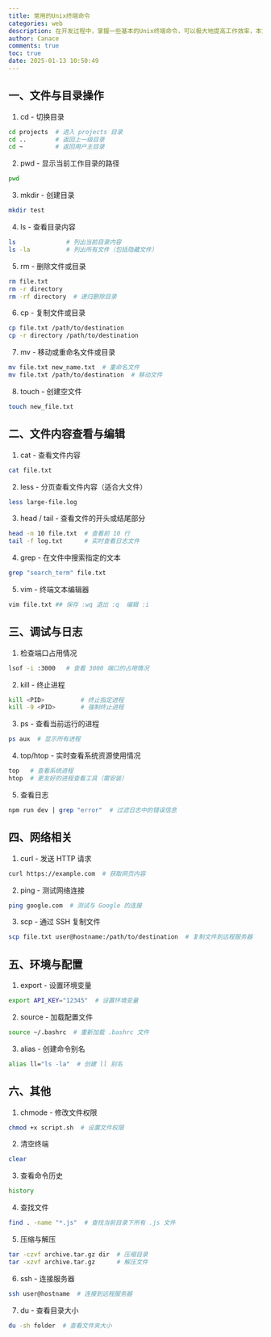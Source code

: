 ```yaml
---
title: 常用的Unix终端命令
categories: web
description: 在开发过程中，掌握一些基本的Unix终端命令，可以极大地提高工作效率，本文介绍一些常用的Unix终端命令。
author: Canace
comments: true
toc: true
date: 2025-01-13 10:50:49
---
```

## 一、文件与目录操作

1. cd - 切换目录
```bash
cd projects  # 进入 projects 目录
cd ..        # 返回上一级目录
cd ~         # 返回用户主目录
```

2. pwd - 显示当前工作目录的路径
```bash
pwd
```

3. mkdir - 创建目录
```bash
mkdir test
```

4. ls - 查看目录内容
```bash
ls              # 列出当前目录内容
ls -la          # 列出所有文件（包括隐藏文件）
```

5. rm - 删除文件或目录
```bash
rm file.txt
rm -r directory
rm -rf directory  # 递归删除目录
```

6. cp - 复制文件或目录
```bash
cp file.txt /path/to/destination
cp -r directory /path/to/destination
```

7. mv - 移动或重命名文件或目录
```bash
mv file.txt new_name.txt  # 重命名文件
mv file.txt /path/to/destination  # 移动文件
```

8. touch - 创建空文件
```bash
touch new_file.txt
```

## 二、文件内容查看与编辑

1. cat - 查看文件内容
```bash
cat file.txt
```

2. less - 分页查看文件内容（适合大文件）
```bash
less large-file.log
```

3. head / tail - 查看文件的开头或结尾部分
```bash
head -n 10 file.txt  # 查看前 10 行
tail -f log.txt      # 实时查看日志文件
```

4. grep - 在文件中搜索指定的文本
```bash
grep "search_term" file.txt
```

5. vim - 终端文本编辑器
```bash
vim file.txt ## 保存 :wq 退出 :q  编辑 :i
```

## 三、调试与日志

1. 检查端口占用情况
```bash
lsof -i :3000   # 查看 3000 端口的占用情况
```

2. kill - 终止进程
```bash
kill <PID>          # 终止指定进程
kill -9 <PID>       # 强制终止进程
```

3. ps - 查看当前运行的进程
```bash
ps aux  # 显示所有进程
```

4. top/htop - 实时查看系统资源使用情况
```bash
top   # 查看系统进程
htop  # 更友好的进程查看工具（需安装）
```

5. 查看日志
```bash
npm run dev | grep "error"  # 过滤日志中的错误信息
```

## 四、网络相关

1. curl - 发送 HTTP 请求
```bash
curl https://example.com  # 获取网页内容
```

2. ping - 测试网络连接
```bash
ping google.com  # 测试与 Google 的连接
```

3. scp - 通过 SSH 复制文件
```bash
scp file.txt user@hostname:/path/to/destination  # 复制文件到远程服务器
```

## 五、环境与配置

1. export - 设置环境变量
```bash
export API_KEY="12345"  # 设置环境变量
```

2. source - 加载配置文件
```bash
source ~/.bashrc  # 重新加载 .bashrc 文件
```

3. alias - 创建命令别名
```bash
alias ll="ls -la"  # 创建 ll 别名
```

## 六、其他

1. chmode - 修改文件权限
```bash
chmod +x script.sh  # 设置文件权限
```

2. 清空终端
```bash
clear
```

3. 查看命令历史
```bash
history
```

4. 查找文件
```bash
find . -name "*.js"  # 查找当前目录下所有 .js 文件
```

5. 压缩与解压
```bash
tar -czvf archive.tar.gz dir  # 压缩目录
tar -xzvf archive.tar.gz      # 解压文件
```

6. ssh - 连接服务器
```bash
ssh user@hostname  # 连接到远程服务器
```

7. du - 查看目录大小
```bash
du -sh folder  # 查看文件夹大小
```






